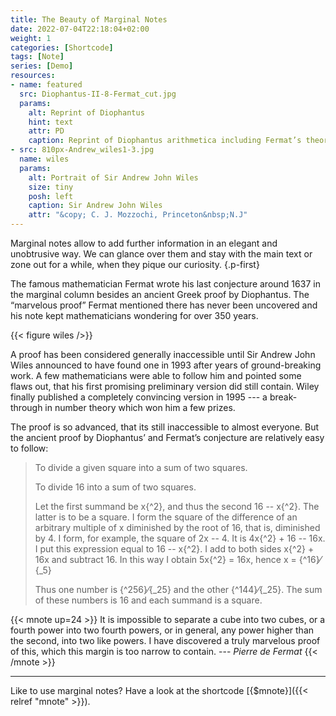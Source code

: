 ```yaml
---
title: The Beauty of Marginal Notes
date: 2022-07-04T22:18:04+02:00
weight: 1
categories: [Shortcode]
tags: [Note]
series: [Demo]
resources:
- name: featured
  src: Diophantus-II-8-Fermat_cut.jpg
  params:
    alt: Reprint of Diophantus
    hint: text
    attr: PD
    caption: Reprint of Diophantus arithmetica including Fermat’s theorem
- src: 810px-Andrew_wiles1-3.jpg
  name: wiles
  params:
    alt: Portrait of Sir Andrew John Wiles
    size: tiny
    posh: left 
    caption: Sir Andrew John Wiles
    attr: "&copy; C. J. Mozzochi, Princeton&nbsp;N.J"
---
```


Marginal notes allow to add further information in an elegant and unobtrusive way. We can glance over them and stay with the main text or zone out for a while, when they pique our curiosity.
{.p-first} <!--more-->

The famous mathematician Fermat wrote his last conjecture around 1637 in the marginal column besides an ancient Greek proof by Diophantus. The “marvelous proof” Fermat mentioned there has never been uncovered and his note kept mathematicians wondering for over 350 years.

{{< figure wiles />}}

A proof has been considered generally inaccessible until Sir Andrew John Wiles announced to have found one in 1993 after years of ground-breaking work. A few mathematicians were able to follow him and pointed some flaws out, that his first promising preliminary version did still contain. Wiley finally published a completely convincing version in 1995 --- a break-through in number theory which won him a few prizes.  

The proof is so advanced, that its still inaccessible to almost everyone. But the ancient proof by Diophantus’ and Fermat’s conjecture are relatively easy to follow:  

> To divide a given square into a sum of two squares.
>
> To divide 16 into a sum of two squares.
>
> Let the first summand be x{^2}, and thus the second 16 -- x{^2}. The latter is to be a square. I form the square of the difference of an arbitrary multiple of x diminished by the root of 16, that is, diminished by 4. I form, for example, the square of 2x -- 4. It is 4x{^2} + 16 -- 16x. I put this expression equal to 16 -- x{^2}. I add to both sides x{^2} + 16x and subtract 16. In this way I obtain 5x{^2} = 16x, hence x = {^16}&frasl;{_5}
>
> Thus one number is {^256}&frasl;{_25} and the other {^144}&frasl;{_25}. The sum of these numbers is 16 and each summand is a square.

{{< mnote up=24 >}}
It is impossible to separate a cube into two cubes, or a fourth power into two fourth powers, or in general, any power higher than the second, into two like powers. I have discovered a truly marvelous proof of this, which this margin is too narrow to contain. --- _Pierre de Fermat_
{{< /mnote >}}

---

Like to use marginal notes? Have a look at the shortcode [{$mnote}]({{< relref "mnote" >}}).
